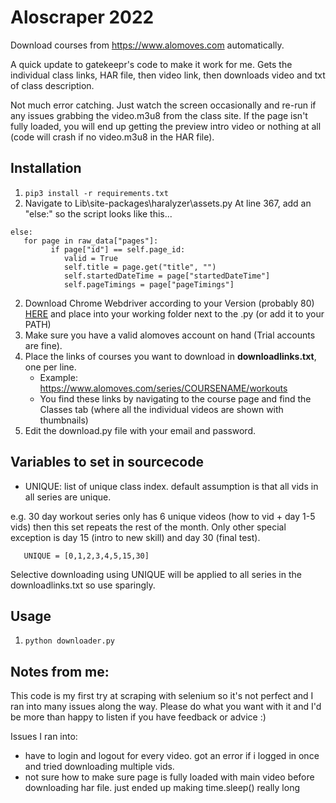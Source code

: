 # Aloscraper 2022

Download courses from <https://www.alomoves.com> automatically.

A quick update to gatekeepr's code to make it work for me. 
Gets the individual class links, HAR file, then video link, then downloads video and txt of class description.

Not much error catching. Just watch the screen occasionally and re-run if any issues grabbing the video.m3u8 from the class site. If the page isn't fully loaded, you will end up getting the preview intro video or nothing at all (code will crash if no video.m3u8 in the HAR file).

## Installation

1. `pip3 install -r requirements.txt`
2. Navigate to Lib\site-packages\haralyzer\assets.py
At line 367, add an "else:" so the script looks like this...
```
else:
   for page in raw_data["pages"]:
         if page["id"] == self.page_id:
            valid = True
            self.title = page.get("title", "")
            self.startedDateTime = page["startedDateTime"]
            self.pageTimings = page["pageTimings"]
```

2. Download Chrome Webdriver according to your Version (probably 80) [HERE](https://chromedriver.chromium.org/downloads) and place into your working folder next to the .py (or add it to your PATH)
3. Make sure you have a valid alomoves account on hand (Trial accounts are fine).
4. Place the links of courses you want to download in **downloadlinks.txt**, one per line.
   - Example: <https://www.alomoves.com/series/COURSENAME/workouts>
   - You find these links by navigating to the course page and find the Classes tab (where all the individual videos are shown with thumbnails)
5. Edit the download.py file with your email and password.

## Variables to set in sourcecode

- UNIQUE: list of unique class index. default assumption is that all vids in all series are unique.

e.g. 30 day workout series only has 6 unique videos (how to vid + day 1-5 vids) then this set repeats the rest of the month. Only other special exception is day 15 (intro to new skill) and day 30 (final test).
```
   UNIQUE = [0,1,2,3,4,5,15,30]
```
Selective downloading using UNIQUE will be applied to all series in the downloadlinks.txt so use sparingly.


## Usage

1.  `python downloader.py`

## Notes from me:
This code is my first try at scraping with selenium so it's not perfect and I ran into many issues along the way. Please do what you want with it and I'd be more than happy to listen if you have feedback or advice :)

Issues I ran into:
- have to login and logout for every video. got an error if i logged in once and tried downloading multiple vids.
- not sure how to make sure page is fully loaded with main video before downloading har file. just ended up making time.sleep() really long
